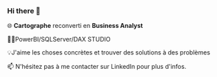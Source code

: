 ### Hi there 👋

🌐 **Cartographe** reconverti en **Business Analyst**

🧑‍🎓PowerBI/SQLServer/DAX STUDIO

💡J'aime les choses concrètes et trouver des solutions à des problèmes

📫 N'hésitez pas à me contacter sur LinkedIn pour plus d'infos.

<!--
**SimonVauthier/SimonVauthier** is a ✨ _special_ ✨ repository because its `README.md` (this file) appears on your GitHub profile.
